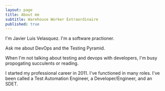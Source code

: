 ```yaml
---
layout: page
title: About me
subtitle: Warehouse Worker Extraordinaire 
published: true
---
```


I'm Javier Luis Velasquez. I'm a software practioner. 

Ask me about DevOps and the Testing Pyramid.

When I'm not talking about testing and devops with developers, I'm busy propogating succulents or reading.


I started my professional career in 2011. I've functioned in many roles. I've been called a Test Automation Engineer, a Developer/Engineer, and an SDET. 
